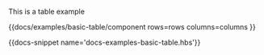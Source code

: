 This is a table example

{{docs/examples/basic-table/component
  rows=rows
  columns=columns
}}

{{docs-snippet name='docs-examples-basic-table.hbs'}}
